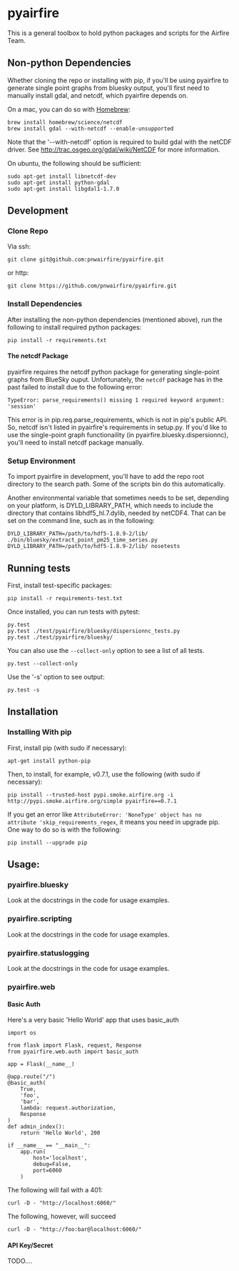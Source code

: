 # pyairfire

This is a general toolbox to hold python packages and scripts for the Airfire
Team.

## Non-python Dependencies

Whether cloning the repo or installing with pip, if you'll be using pyairfire
to generate single point graphs from bluesky output, you'll first need to
manually install gdal, and netcdf, which pyairfire depends on.

On a mac, you can do so with [Homebrew](http://brew.sh/):

    brew install homebrew/science/netcdf
    brew install gdal --with-netcdf --enable-unsupported

Note that the '--with-netcdf' option is required to build gdal with the
netCDF driver. See http://trac.osgeo.org/gdal/wiki/NetCDF for more information.

On ubuntu, the following should be sufficient:

    sudo apt-get install libnetcdf-dev
    sudo apt-get install python-gdal
    sudo apt-get install libgdal1-1.7.0

## Development

### Clone Repo

Via ssh:

    git clone git@github.com:pnwairfire/pyairfire.git

or http:

    git clone https://github.com/pnwairfire/pyairfire.git

### Install Dependencies

After installing the non-python dependencies (mentioned above), run the
following to install required python packages:

    pip install -r requirements.txt

#### The netcdf Package

pyairfire requires the netcdf python package for generating single-point
graphs from BlueSky ouput.  Unfortunately, the ```netcdf``` package has in
the past failed to install due to the following error:

    TypeError: parse_requirements() missing 1 required keyword argument: 'session'

This error is in pip.req.parse_requirements, which is not in pip's public
API.  So, netcdf isn't listed in pyairfire's requirements in setup.py.
If you'd like to use the single-point graph functionaility (in
pyairfire.bluesky.dispersionnc), you'll need to install netcdf package
manually.

### Setup Environment

To import pyairfire in development, you'll have to add the repo root directory
to the search path. Some of the scripts bin do this automatically.

Another environmental variable that sometimes needs to be set, depending
on your platform, is DYLD_LIBRARY_PATH, which needs to include the directory
that contains libhdf5_hl.7.dylib, needed by netCDF4.  That can be set on
the command line, such as in the following:

    DYLD_LIBRARY_PATH=/path/to/hdf5-1.8.9-2/lib/ ./bin/bluesky/extract_point_pm25_time_series.py
    DYLD_LIBRARY_PATH=/path/to/hdf5-1.8.9-2/lib/ nosetests

## Running tests

First, install test-specific packages:

    pip install -r requirements-test.txt

Once installed, you can run tests with pytest:

    py.test
    py.test ./test/pyairfire/bluesky/dispersionnc_tests.py
    py.test ./test/pyairfire/bluesky/

You can also use the ```--collect-only``` option to see a list of all tests.

    py.test --collect-only

Use the '-s' option to see output:

    py.test -s

## Installation

### Installing With pip

First, install pip (with sudo if necessary):

    apt-get install python-pip

Then, to install, for example, v0.7.1, use the following (with sudo if
necessary):

    pip install --trusted-host pypi.smoke.airfire.org -i http://pypi.smoke.airfire.org/simple pyairfire==0.7.1

If you get an error like    ```AttributeError: 'NoneType' object has no attribute 'skip_requirements_regex```, it means you need in upgrade pip.  One way to do so is with the following:

    pip install --upgrade pip

## Usage:

### pyairfire.bluesky

Look at the docstrings in the code for usage examples.

### pyairfire.scripting

Look at the docstrings in the code for usage examples.

### pyairfire.statuslogging

Look at the docstrings in the code for usage examples.

### pyairfire.web

#### Basic Auth

Here's a very basic 'Hello World' app that uses basic_auth

    import os

    from flask import Flask, request, Response
    from pyairfire.web.auth import basic_auth

    app = Flask(__name__)

    @app.route("/")
    @basic_auth(
        True,
        'foo',
        'bar',
        lambda: request.authorization,
        Response
    )
    def admin_index():
        return 'Hello World', 200

    if __name__ == "__main__":
        app.run(
            host='localhost',
            debug=False,
            port=6060
        )

The following will fail with a 401:

    curl -D - "http://localhost:6060/"

The following, however, will succeed

    curl -D - "http://foo:bar@localhost:6060/"

#### API Key/Secret

TODO....
